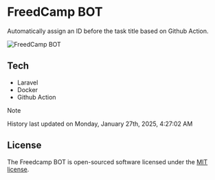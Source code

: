 # FreedCamp BOT

Automatically assign an ID before the task title based on Github Action.

![FreedCamp BOT](https://repository-images.githubusercontent.com/737932867/7d34798b-2680-471c-b089-a78a718d3d6a)

## Tech

- Laravel
- Docker
- Github Action

> [!NOTE]  
> History last updated on Monday, January 27th, 2025, 4:27:02 AM

## License

The Freedcamp BOT is open-sourced software licensed under the [MIT license](https://opensource.org/licenses/MIT).
